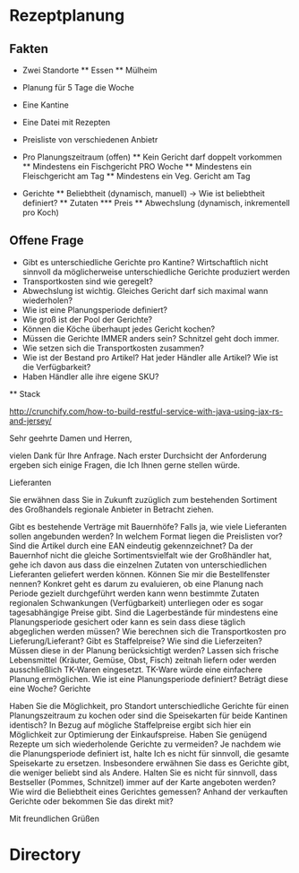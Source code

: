 # Rezeptplanung

## Fakten

* Zwei Standorte
** Essen
** Mülheim

* Planung für 5 Tage die Woche
* Eine Kantine

* Eine Datei mit Rezepten
* Preisliste von verschiedenen Anbietr

* Pro Planungszeitraum (offen)
** Kein Gericht darf doppelt vorkommen
** Mindestens ein Fischgericht PRO Woche
** Mindestens ein Fleischgericht am Tag
** Mindestens ein Veg. Gericht am Tag

* Gerichte
** Beliebtheit (dynamisch, manuell) -> Wie ist beliebtheit definiert? 
** Zutaten
*** Preis
** Abwechslung (dynamisch, inkrementell pro Koch)

## Offene Frage

* Gibt es unterschiedliche Gerichte pro Kantine? Wirtschaftlich nicht sinnvoll da möglicherweise unterschiedliche Gerichte produziert werden
* Transportkosten sind wie geregelt?
* Abwechslung ist wichtig. Gleiches Gericht darf sich maximal wann wiederholen?
* Wie ist eine Planungsperiode definiert?
* Wie groß ist der Pool der Gerichte?
* Können die Köche überhaupt jedes Gericht kochen?
* Müssen die Gerichte IMMER anders sein? Schnitzel geht doch immer.
* Wie setzen sich die Transportkosten zusammen?
* Wie ist der Bestand pro Artikel? Hat jeder Händler alle Artikel? Wie ist die Verfügbarkeit?
* Haben Händler alle ihre eigene SKU?

** Stack

http://crunchify.com/how-to-build-restful-service-with-java-using-jax-rs-and-jersey/


Sehr geehrte Damen und Herren,

vielen Dank für Ihre Anfrage. Nach erster Durchsicht der Anforderung ergeben sich einige Fragen, die Ich Ihnen gerne stellen würde.

Lieferanten

Sie erwähnen dass Sie in Zukunft zuzüglich zum bestehenden Sortiment des Großhandels regionale Anbieter in Betracht ziehen. 

Gibt es bestehende Verträge mit Bauernhöfe? Falls ja, wie viele Lieferanten sollen angebunden werden?
In welchem Format liegen die Preislisten vor?
Sind die Artikel durch eine EAN eindeutig gekennzeichnet?
Da der Bauernhof nicht die gleiche Sortimentsvielfalt wie der Großhändler hat, gehe ich davon aus dass die einzelnen Zutaten von unterschiedlichen Lieferanten geliefert werden können. Können Sie mir die Bestellfenster nennen? Konkret geht es darum zu evaluieren, ob eine Planung nach Periode gezielt durchgeführt werden kann wenn bestimmte Zutaten regionalen Schwankungen (Verfügbarkeit) unterliegen oder es sogar tagesabhängige Preise gibt.
Sind die Lagerbestände für mindestens eine Planungsperiode gesichert oder kann es sein dass diese täglich abgeglichen werden müssen?
Wie berechnen sich die Transportkosten pro Lieferung/Lieferant? Gibt es Staffelpreise?
Wie sind die Lieferzeiten? Müssen diese in der Planung berücksichtigt werden?
Lassen sich frische Lebensmittel (Kräuter, Gemüse, Obst, Fisch) zeitnah liefern oder werden ausschließlich TK-Waren eingesetzt. TK-Ware würde eine einfachere Planung ermöglichen.
Wie ist eine Planungsperiode definiert? Beträgt diese eine Woche?
Gerichte

Haben Sie die Möglichkeit, pro Standort unterschiedliche Gerichte für einen Planungszeitraum zu kochen oder sind die Speisekarten für beide Kantinen identisch? In Bezug auf mögliche Staffelpreise ergibt sich hier ein Möglichkeit zur Optimierung der Einkaufspreise.
Haben Sie genügend Rezepte um sich wiederholende Gerichte zu vermeiden?
Je nachdem wie die Planungsperiode definiert ist, halte Ich es nicht für sinnvoll, die gesamte Speisekarte zu ersetzen. Insbesondere erwähnen Sie dass es Gerichte gibt, die weniger beliebt sind als Andere. Halten Sie es nicht für sinnvoll, dass Bestseller (Pommes, Schnitzel) immer auf der Karte angeboten werden?
Wie wird die Beliebtheit eines Gerichtes gemessen? Anhand der verkauften Gerichte oder bekommen Sie das direkt mit?


Mit freundlichen Grüßen

# Directory